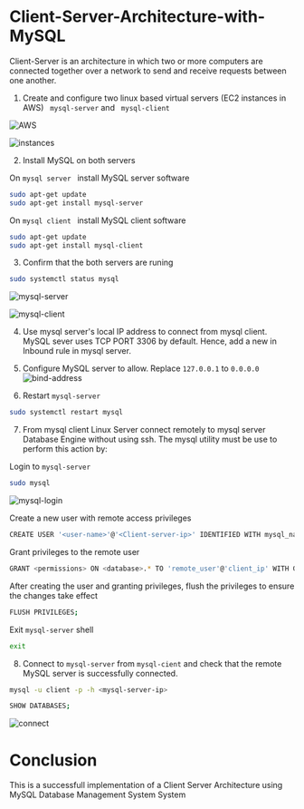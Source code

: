 # Client-Server-Architecture-with-MySQL

Client-Server is an architecture in which two or more computers are connected together over a network to send and receive requests between one another.

1. Create and configure two linux based virtual servers (EC2 instances in AWS) ``` mysql-server```
and ``` mysql-client```

![AWS](https://github.com/user-attachments/assets/21ac0420-a545-4c06-b760-0a87a24d2a46)

![instances](https://github.com/user-attachments/assets/a4d30b23-5084-4689-9782-3229fd7c4457)

2. Install MySQL on both servers

On ```mysql server ``` install MySQL server software
```sh
sudo apt-get update
sudo apt-get install mysql-server
```
On ```mysql client ``` install MySQL client software
```sh
sudo apt-get update
sudo apt-get install mysql-client
```

3. Confirm that the both servers are runing
```sh
sudo systemctl status mysql
```

![mysql-server](https://github.com/user-attachments/assets/b0cc13e4-a380-49aa-b80e-c6c456411608)

![mysql-client](https://github.com/user-attachments/assets/71f55ae3-dbb0-47ed-a838-918a8eb20e9d)

4. Use mysql server's local IP address to connect from mysql client. MySQL sever uses TCP PORT 3306  by default. Hence, add a new in Inbound rule in mysql server.

5. Configure MySQL server to allow. Replace ```127.0.0.1``` to ```0.0.0.0```
![bind-address](https://github.com/user-attachments/assets/84c9f4af-9db0-4ac3-9b0f-ae2cbac24162)

6. Restart ```mysql-server```

```sh
sudo systemctl restart mysql
```

7. From mysql client Linux Server connect remotely to mysql server Database Engine without using ssh. The mysql utility must be use to perform this action by:

Login to ```mysql-server```
  ```sh
  sudo mysql
  ```
![mysql-login](https://github.com/user-attachments/assets/b5b6883e-5e5a-4be8-ae67-4e962802647e)

Create a new user with remote access privileges
```sh
CREATE USER '<user-name>'@'<Client-server-ip>' IDENTIFIED WITH mysql_native_password BY '<password>';
```

Grant privileges to the remote user
```sh
GRANT <permissions> ON <database>.* TO 'remote_user'@'client_ip' WITH GRANT OPTION;
```

After creating the user and granting privileges, flush the privileges to ensure the changes take effect
```sh
FLUSH PRIVILEGES;
```
Exit ```mysql-server``` shell 
```sh
exit
```

8. Connect to ```mysql-server``` from ```mysql-cient``` and check that the remote MySQL server is successfully connected.
```sh
mysql -u client -p -h <mysql-server-ip>
```
```sh
SHOW DATABASES;
```
![connect](https://github.com/user-attachments/assets/9487032c-dea7-46e6-bff9-75d7c5eeaf53)

# Conclusion
This is a successfull implementation of a Client Server Architecture using MySQL Database Management System System  

